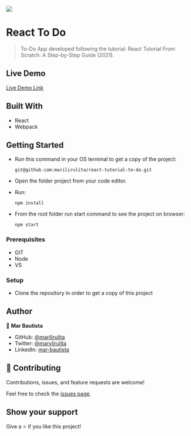 ![](https://img.shields.io/badge/Microverse-blueviolet)

# React To Do

> To-Do App developed following the tutorial: React Tutorial From Scratch: A Step-by-Step Guide (2021).

## Live Demo

[Live Demo Link](https://marilirulita.github.io/react-tutorial-to-do/)

## Built With

- React
- Webpack

## Getting Started

- Run this command in your OS terminal to get a copy of the project:

  ```
  git@github.com:marilirulita/react-tutorial-to-do.git
  ```

- Open the folder project from your code editor.

- Run:

  ```
  npm install
  ```
  
- From the root folder run start command to see the project on browser: 

  ```
  npm start
  ```


### Prerequisites

- GIT
- Node
- VS

### Setup

* Clone the repository in order to get a copy of this project

## Author

👤 **Mar Bautista**

- GitHub: [@marilirulita](https://github.com/marilirulita)
- Twitter: [@marylirulita](https://twitter.com/marylirulita)
- LinkedIn: [mar-bautista](https://www.linkedin.com/in/marbautista/)


## 🤝 Contributing

Contributions, issues, and feature requests are welcome!

Feel free to check the [issues page](https://github.com/marilirulita/react-tutorial-to-do/issues).

## Show your support

Give a ⭐️ if you like this project!
